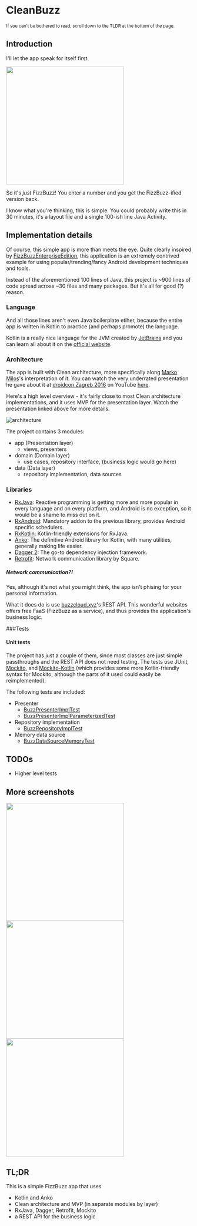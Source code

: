 # CleanBuzz
<sup>If you can't be bothered to read, scroll down to the TLDR at the bottom of the page.</sup>

## Introduction

I'll let the app speak for itself first.

<img src="https://raw.githubusercontent.com/zsmb13/CleanBuzz/master/docs/15.png" width="320">

So it's *just* FizzBuzz! You enter a number and you get the FizzBuzz-ified version back.

I know what you're thinking, this is simple. You could probably write this in 30 minutes, it's a layout file and a single 100-ish line Java Activity. 

## Implementation details
Of course, this simple app is more than meets the eye. Quite clearly inspired by [FizzBuzzEnterpriseEdition](https://github.com/EnterpriseQualityCoding/FizzBuzzEnterpriseEdition), this application is an extremely contrived example for using popular/trending/fancy Android development techniques and tools.

Instead of the aforementioned 100 lines of Java, this project is ~900 lines of code spread across ~30 files and many packages. But it's all for good (?) reason.

### Language
And all those lines aren't even Java boilerplate etiher, because the entire app is written in Kotlin to practice (and perhaps promote) the language.

Kotlin is a really nice language for the JVM created by [JetBrains](https://www.jetbrains.com/) and you can learn all about it on the [official website](http://kotlinlang.org/).

### Architecture
The app is built with Clean architecture, more specifically along [Marko Milos](https://github.com/MarkoMilos)'s interpretation of it. You can watch the very underrated presentation he gave about it at [droidcon Zagreb 2016](http://droidcon.hr/) on YouTube [here](https://www.youtube.com/watch?v=3Mq5newPdck).

Here's a high level overview - it's fairly close to most Clean architecture implementations, and it uses MVP for the presentation layer. Watch the presentation linked above for more details.

![architecture](https://raw.githubusercontent.com/zsmb13/CleanBuzz/master/docs/architecture.PNG)

The project contains 3 modules:
 - app (Presentation layer)
    - views, presenters
 - domain (Domain layer)
    - use cases, repository interface, (business logic would go here)
 - data (Data layer)
    - repository implementation, data sources

### Libraries
- [RxJava](https://github.com/ReactiveX/RxJava): Reactive programming is getting more and more popular in every language and on every platform, and Android is no exception, so it would be a shame to miss out on it.
- [RxAndroid](https://github.com/ReactiveX/RxAndroid): Mandatory addon to the previous library, provides Android specific schedulers.
- [RxKotlin](https://github.com/ReactiveX/RxKotlin): Kotlin-friendly extensions for RxJava.
- [Anko](https://github.com/Kotlin/anko): The definitive Android library for Kotlin, with many utilities, generally making life easier.
- [Dagger 2](https://google.github.io/dagger/):  The go-to dependency injection framework.
- [Retrofit](https://square.github.io/retrofit/): Network communication library by Square.

##### Network communication?!
Yes, although it's not what you might think, the app isn't phising for your personal information. 

What it does do is use [buzzcloud.xyz](http://buzzcloud.xyz/)'s REST API. This wonderful websites offers free FaaS (FizzBuzz as a service), and thus provides the application's business logic.

###Tests

#### Unit tests
The project has just a couple of them, since most classes are just simple passthroughs and the REST API does not need testing. The tests use JUnit, [Mockito](http://site.mockito.org/), and [Mockito-Kotlin](https://github.com/nhaarman/mockito-kotlin) (which provides some more Kotlin-friendly syntax for Mockito, although the parts of it used could easily be reimplemented).

The following tests are included:
- Presenter
    - [BuzzPresenterImplTest](https://github.com/zsmb13/CleanBuzz/blob/master/app/src/test/kotlin/co/zsmb/example/cleanbuzz/presentation/BuzzPresenterImplTest.kt)
    - [BuzzPresenterImplParameterizedTest](https://github.com/zsmb13/CleanBuzz/blob/master/app/src/test/kotlin/co/zsmb/example/cleanbuzz/presentation/BuzzPresenterImplParameterizedTest.kt)
- Repository implementation
    - [BuzzRepositoryImplTest](https://github.com/zsmb13/CleanBuzz/blob/master/data/src/test/kotlin/co/zsmb/example/cleanbuzz/data/BuzzRepositoryImplTest.kt)
- Memory data source
    - [BuzzDataSourceMemoryTest](https://github.com/zsmb13/CleanBuzz/blob/master/data/src/test/kotlin/co/zsmb/example/cleanbuzz/data/BuzzDataSourceMemoryTest.kt)

## TODOs
- Higher level tests

## More screenshots
<img src="https://raw.githubusercontent.com/zsmb13/CleanBuzz/master/docs/5.png" width="320">
<img src="https://raw.githubusercontent.com/zsmb13/CleanBuzz/master/docs/8.png" width="320">
<img src="https://raw.githubusercontent.com/zsmb13/CleanBuzz/master/docs/9.png" width="320">

## TL;DR
This is a simple FizzBuzz app that uses
- Kotlin and Anko
- Clean architecture and MVP (in separate modules by layer)
- RxJava, Dagger, Retrofit, Mockito
- a REST API for the business logic
